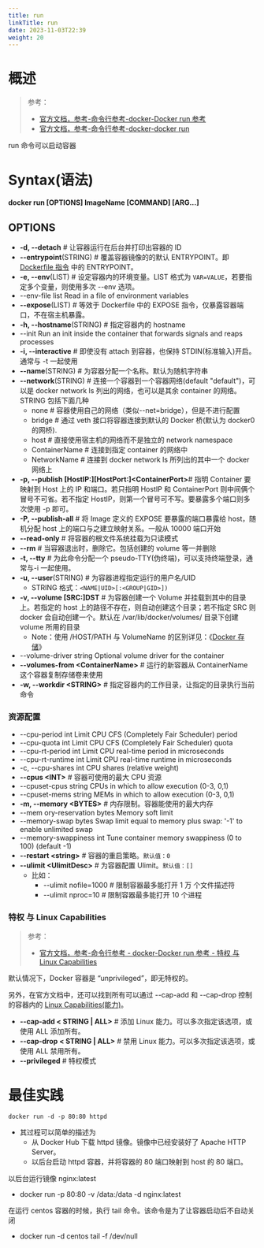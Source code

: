 ```yaml
---
title: run
linkTitle: run
date: 2023-11-03T22:39
weight: 20
---
```


# 概述

> 参考：
>
> - [官方文档，参考-命令行参考-docker-Docker run 参考](https://docs.docker.com/engine/reference/run/)
> - [官方文档，参考-命令行参考-docker-docker run](https://docs.docker.com/engine/reference/commandline/run/)

run 命令可以启动容器

# Syntax(语法)

**docker run \[OPTIONS] ImageName \[COMMAND] \[ARG...]**

## OPTIONS

- **-d, --detach** # 让容器运行在后台并打印出容器的 ID
- **--entrypoint**(STRING) #  覆盖容器镜像的的默认 ENTRYPOINT。即 [Dockerfile 指令](/docs/10.云原生/Containerization%20implementation/构建%20OCI%20Image/Dockerfile%20指令.md) 中的 ENTRYPOINT。
- **-e, --env**(LIST) # 设定容器内的环境变量。LIST 格式为 `VAR=VALUE`，若要指定多个变量，则使用多次 --env 选项。
- --env-file list Read in a file of environment variables
- **--expose**(LIST) # 等效于 Dockerfile 中的 EXPOSE 指令，仅暴露容器端口，不在宿主机暴露。
- **-h, --hostname**(STRING) # 指定容器内的 hostname
- --init Run an init inside the container that forwards signals and reaps processes
- **-i, --interactive** # 即使没有 attach 到容器，也保持 STDIN(标准输入)开启。通常与 -t 一起使用
- **--name**(STRING) # 为容器分配一个名称。默认为随机字符串
- **--network**(STRING) # 连接一个容器到一个容器网络(default "default")，可以是 docker network ls 列出的网络，也可以是其余 container 的网络。STRING 包括下面几种
  - none # 容器使用自己的网络（类似--net=bridge），但是不进行配置
  - bridge # 通过 veth 接口将容器连接到默认的 Docker 桥(默认为 docker0 的网桥).
  - host # 直接使用宿主机的网络而不是独立的 network namespace
  - ContainerName # 连接到指定 container 的网络中
  - NetworkName # 连接到 docker network ls 所列出的其中一个 docker 网络上
- **-p, --publish \[HostIP:]\[HostPort:]\<ContainerPort>**# 指明 Container 要映射到 Host 上的 IP 和端口。若只指明 HostIP 和 ContainerPort 则中间俩个冒号不可省。若不指定 HostIP，则第一个冒号可不写。要暴露多个端口则多次使用 -p 即可。
- **-P, --publish-all** # 将 Image 定义的 EXPOSE 要暴露的端口暴露给 host，随机分配 host 上的端口与之建立映射关系。一般从 10000 端口开始
- **--read-only** # 将容器的根文件系统挂载为只读模式
- **--rm** # 当容器退出时，删除它。包括创建的 volume 等一并删除
- **-t, --tty** # 为此命令分配一个 pseudo-TTY(伪终端)，可以支持终端登录，通常与-i 一起使用。
- **-u, --user**(STRING) # 为容器进程指定运行的用户名/UID
  - STRING 格式：`<NAME|UID>[:<GROUP|GID>])`
- **-v, --volume \[SRC:]DST** # 为容器创建一个 Volume 并挂载到其中的目录上。若指定的 host 上的路径不存在，则自动创建这个目录；若不指定 SRC 则 docker 会自动创建一个。默认在 /var/lib/docker/volumes/ 目录下创建 volume 所用的目录
  - Note：使用 /HOST/PATH 与 VolumeName 的区别详见：《[Docker 存储](/docs/10.云原生/Containerization%20implementation/Docker/Docker%20存储.md)》
- --volume-driver string Optional volume driver for the container
- **--volumes-from \<ContainerName>** # 运行的新容器从 ContainerName 这个容器复制存储卷来使用
- **-w, --workdir \<STRING>** # 指定容器内的工作目录，让指定的目录执行当前命令

### 资源配置

- --cpu-period int Limit CPU CFS (Completely Fair Scheduler) period
- --cpu-quota int Limit CPU CFS (Completely Fair Scheduler) quota
- --cpu-rt-period int Limit CPU real-time period in microseconds
- --cpu-rt-runtime int Limit CPU real-time runtime in microseconds
- -c, --cpu-shares int CPU shares (relative weight)
- **--cpus \<INT>** # 容器可使用的最大 CPU 资源
- --cpuset-cpus string CPUs in which to allow execution (0-3, 0,1)
- --cpuset-mems string MEMs in which to allow execution (0-3, 0,1)
- **-m, --memory \<BYTES>** # 内存限制。容器能使用的最大内存
- --mem ory-reservation bytes Memory soft limit
- --memory-swap bytes Swap limit equal to memory plus swap: '-1' to enable unlimited swap
- --memory-swappiness int Tune container memory swappiness (0 to 100) (default -1)
- **--restart \<string>** # 容器的重启策略。`默认值：0`
- **--ulimit \<UlimitDesc>** # 为容器配置 Ulimit。`默认值：[]`
  - 比如：
    - --ulimit nofile=1000 # 限制容器最多能打开 1 万 个文件描述符
    - --ulimit nproc=10 # 限制容器最多能打开 10 个进程

### 特权 与 Linux Capabilities

> 参考：
>
> - [官方文档，参考-命令行参考 - docker-Docker run 参考 - 特权 与 Linux Capabilities](https://docs.docker.com/engine/reference/run/)

默认情况下，Docker 容器是 “unprivileged”，即无特权的。

另外，在官方文档中，还可以找到所有可以通过 --cap-add 和 --cap-drop 控制的容器内的 [Linux Capabilities(能力)](/docs/1.操作系统/5.登录%20Linux%20与%20访问控制/Access%20Control(访问控制)/Capabilities(能力)%20管理.md)。

- **--cap-add < STRING | ALL>** # 添加 Linux 能力。可以多次指定该选项，或使用 ALL 添加所有。
- **--cap-drop < STRING | ALL>** # 禁用 Linux 能力。可以多次指定该选项，或使用 ALL 禁用所有。
- **--privileged** # 特权模式

# 最佳实践

`docker run -d -p 80:80 httpd`

- 其过程可以简单的描述为
  - 从 Docker Hub 下载 httpd 镜像。镜像中已经安装好了 Apache HTTP Server。
  - 以后台启动 httpd 容器，并将容器的 80 端口映射到 host 的 80 端口。

以后台运行镜像 nginx:latest

- docker run -p 80:80 -v /data:/data -d nginx:latest

在运行 centos 容器的时候，执行 tail 命令。该命令是为了让容器启动后不自动关闭

- docker run -d centos tail -f /dev/null
